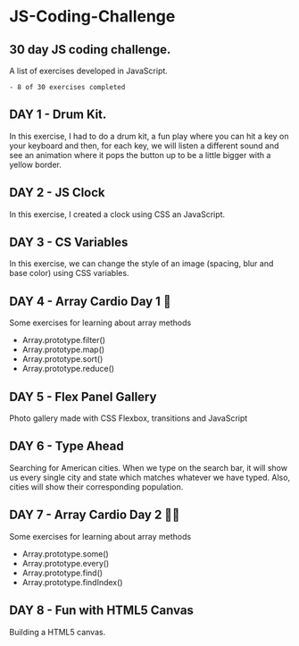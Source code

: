 # JS-Coding-Challenge

## 30 day JS coding challenge.

A list of exercises developed in JavaScript.

```
- 8 of 30 exercises completed
```

## DAY 1 - Drum Kit.

In this exercise, I had to do a drum kit, a fun play where you can hit a key on your keyboard and then, for each key, we will listen a different sound and see an animation where it pops the button up to be a little bigger with a yellow border.

## DAY 2 - JS Clock

In this exercise, I created a clock using CSS an JavaScript.

## DAY 3 - CS Variables

In this exercise, we can change the style of an image (spacing, blur and base color) using CSS variables.

## DAY 4 - Array Cardio Day 1 💪

Some exercises for learning about array methods

- Array.prototype.filter()
- Array.prototype.map()
- Array.prototype.sort()
- Array.prototype.reduce()

## DAY 5 - Flex Panel Gallery

Photo gallery made with CSS Flexbox, transitions and JavaScript

## DAY 6 - Type Ahead

Searching for American cities. When we type on the search bar, it will show us every single city and state which matches whatever we have typed. Also, cities will show their corresponding population.

## DAY 7 - Array Cardio Day 2 💪💪

Some exercises for learning about array methods

- Array.prototype.some()
- Array.prototype.every()
- Array.prototype.find()
- Array.prototype.findIndex()

## DAY 8 - Fun with HTML5 Canvas

Building a HTML5 canvas.
